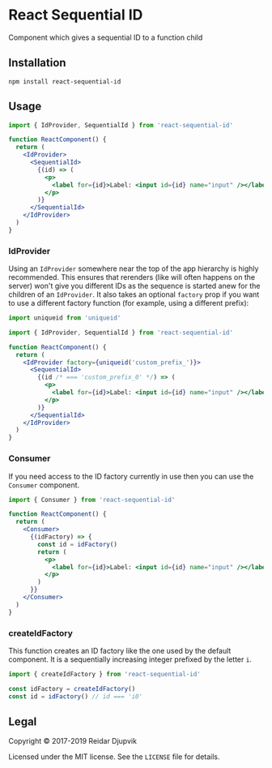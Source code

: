 # React Sequential ID

Component which gives a sequential ID to a function child

## Installation

```
npm install react-sequential-id
```

## Usage

```jsx
import { IdProvider, SequentialId } from 'react-sequential-id'

function ReactComponent() {
  return (
    <IdProvider>
      <SequentialId>
        {(id) => (
          <p>
            <label for={id}>Label: <input id={id} name="input" /></label>
          </p>
        )}
      </SequentialId>
    </IdProvider>
  )
}
```

### IdProvider

Using an `IdProvider` somewhere near the top of the app hierarchy is highly
recommended. This ensures that rerenders (like will often happens on the server)
won't give you different IDs as the sequence is started anew for the children of
an `IdProvider`. It also takes an optional `factory` prop if you want to use a
different factory function (for example, using a different prefix):

```jsx
import uniqueid from 'uniqueid'

import { IdProvider, SequentialId } from 'react-sequential-id'

function ReactComponent() {
  return (
    <IdProvider factory={uniqueid('custom_prefix_')}>
      <SequentialId>
        {(id /* === 'custom_prefix_0' */) => (
          <p>
            <label for={id}>Label: <input id={id} name="input" /></label>
          </p>
        )}
      </SequentialId>
    </IdProvider>
  )
}
```

### Consumer

If you need access to the ID factory currently in use then you can use the
`Consumer` component.

```jsx
import { Consumer } from 'react-sequential-id'

function ReactComponent() {
  return (
    <Consumer>
      {(idFactory) => {
        const id = idFactory()
        return (
          <p>
            <label for={id}>Label: <input id={id} name="input" /></label>
          </p>
        )
      }}
    </Consumer>
  )
}
```

### createIdFactory

This function creates an ID factory like the one used by the default component.
It is a sequentially increasing integer prefixed by the letter `i`.

```javascript
import { createIdFactory } from 'react-sequential-id'

const idFactory = createIdFactory()
const id = idFactory() // id === 'i0'
```

## Legal

Copyright © 2017-2019 Reidar Djupvik

Licensed under the MIT license. See the `LICENSE` file for details.
